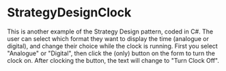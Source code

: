 StrategyDesignClock
===================

This is another example of the Strategy Design pattern, coded in C#. The user can select which format they want to display the time (analogue or digital), and change their choice while the clock is running. First you select "Analogue" or "Digital", then click the (only) button on the form to turn the clock on. After clocking the button, the text will change to "Turn Clock Off". 
